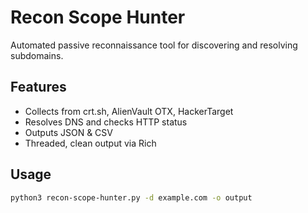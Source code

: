 # Recon Scope Hunter
Automated passive reconnaissance tool for discovering and resolving subdomains.

## Features
- Collects from crt.sh, AlienVault OTX, HackerTarget
- Resolves DNS and checks HTTP status
- Outputs JSON & CSV
- Threaded, clean output via Rich

## Usage
```bash
python3 recon-scope-hunter.py -d example.com -o output
